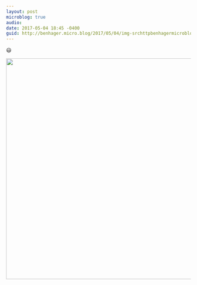 ```yaml
---
layout: post
microblog: true
audio: 
date: 2017-05-04 18:45 -0400
guid: http://benhager.micro.blog/2017/05/04/img-srchttpbenhagermicrobloguploadscabdbcjpg-width.html
---
```

😃 

<img src="http://benhager.micro.blog/uploads/2017/cabdb66c66.jpg" width="600" height="600" style="height: auto" />
